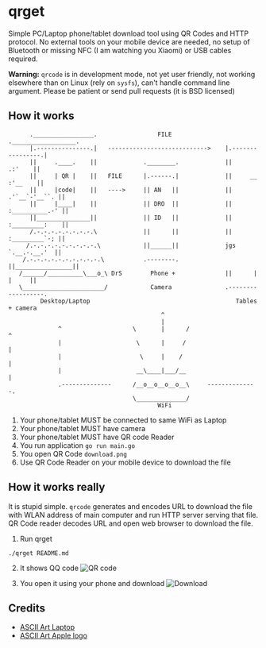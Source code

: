 # qrget

Simple PC/Laptop phone/tablet download tool using QR Codes and HTTP protocol.
No external tools on your mobile device are needed, no setup of Bluetooth or
missing NFC (I am watching you Xiaomi) or USB cables required.

**Warning:** `qrcode` is in development mode, not yet user friendly, not
working elsewhere than on Linux (rely on `sysfs`), can't handle command line
argument. Please be patient or send pull requests (it is
BSD licensed)

## How it works

```
      ._________________.                 FILE               .__________________.   
      |.---------------.|   ---------------------------->    |.----------------.|   
      ||     .____.    ||             .________.             ||         .:'    ||             
      ||     | QR |    ||   FILE      |.------.|             ||     __ :'__    ||             
      ||     |code|    ||   ---->     || AN   ||             ||  .'`__`-'__``. ||             
      ||     |____|    ||             || DRO  ||             || :__________.-' ||             
      ||_______________||             || ID   ||             || :_________:    ||             
      /.-.-.-.-.-.-.-.-.\             ||      ||             ||  :_________`-; ||             
     /.-.-.-.-.-.-.-.-.-.\            ||______||             jgs  `.__.-.__.'  ||
    /.-.-.-.-.-.-.-.-.-.-.\           .--------.             ||________________||
   /______/__________\___o_\ DrS        Phone +              ||      |   |     ||
   \_______________________/            Camera               .------------------.
         Desktop/Laptop                                         Tables + camera          
                                           ^
                                           |
              ^                    \       |      /                   ^
              |                     \      |     /                    |
              |                      \     |    /                     |
              |                     __\____|___/__                    |
              .--------------      /__o__o__o__o__\     --------------.
                                   \______________/
                                          WiFi
```

 1. Your phone/tablet MUST be connected to same WiFi as Laptop
 2. Your phone/tablet MUST have camera
 3. Your phone/tablet MUST have QR code Reader
 4. You run application `go run main.go`
 5. You open QR Code `download.png`
 6. Use QR Code Reader on your mobile device to download the file

## How it works really

It is stupid simple. `qrcode` generates and encodes URL to download the file
with WLAN address of main computer and run HTTP server serving that file. QR
Code reader decodes URL and open web browser to download the file.

1. Run qrget
```
./qrget README.md
```
2. It shows QQ code
![QR code](https://raw.githubusercontent.com/vyskocilm/qrget/master/doc/screenshot.png)

3. You open it using your phone and download
![Download](https://raw.githubusercontent.com/vyskocilm/qrget/master/doc/phone.png)

## Credits
 * [ASCII Art Laptop](http://ascii.co.uk/art/laptop)
 * [ASCII Art Apple logo](https://www.asciiart.eu/computers/apple)
